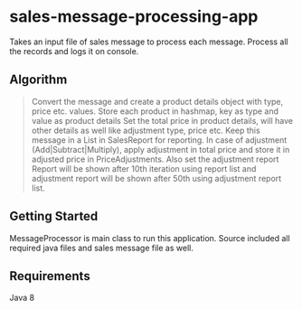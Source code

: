 # sales-message-processing-app
Takes an input file of sales message to process each message.
Process all the records and logs it on console.

## Algorithm
> Convert the message and create a product details object with type, price etc. values.
> Store each product in hashmap, key as type and value as product details
> Set the total price in product details, will have other details as well like adjustment type, price etc.
> Keep this message in a List in SalesReport for reporting.
> In case of adjustment (Add|Subtract|Multiply), apply adjustment in total price and store it in adjusted price in PriceAdjustments.
> Also set the adjustment report
> Report will be shown after 10th iteration using report list and adjustment report will be shown after 50th using adjustment report list.

## Getting Started
MessageProcessor is main class to run this application.
Source included all required java files and sales message file as well.

## Requirements
Java 8
